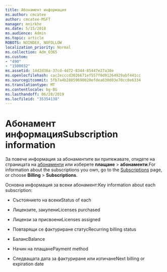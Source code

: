 ```yaml
---
title: Абонамент информация
ms.author: cmcatee
author: cmcatee-MSFT
manager: mnirkhe
ms.date: 5/15/2018
ms.audience: Admin
ms.topic: article
ROBOTS: NOINDEX, NOFOLLOW
localization_priority: Normal
ms.collection: Adm_O365
ms.custom:
- "490"
- "1500032"
ms.assetid: 14d2d36a-37cd-4d72-8344-85447e27a38e
ms.openlocfilehash: cac2ecccd3026671ef557f0d91264929abf441cc
ms.sourcegitcommit: 5fb7a4b28859690020efdea630d03e70cc0e6334
ms.translationtype: MT
ms.contentlocale: bg-BG
ms.lasthandoff: 06/28/2019
ms.locfileid: "35354138"
---
```

# <a name="subscription-information"></a><span data-ttu-id="e6cad-102">Абонамент информация</span><span class="sxs-lookup"><span data-stu-id="e6cad-102">Subscription information</span></span>

<span data-ttu-id="e6cad-103">За повече информация за абонаментите ви притежавате, отидете на страницата на [абонаменти](https://go.microsoft.com/fwlink/p/?linkid=842054) или изберете **плащане** \> **абонаменти**.</span><span class="sxs-lookup"><span data-stu-id="e6cad-103">For information about the subscriptions you own, go to the [Subscriptions](https://go.microsoft.com/fwlink/p/?linkid=842054) page, or choose **Billing** \> **Subscriptions**.</span></span>
  
<span data-ttu-id="e6cad-104">Основна информация за всеки абонамент:</span><span class="sxs-lookup"><span data-stu-id="e6cad-104">Key information about each subscription:</span></span>
  
- <span data-ttu-id="e6cad-105">Състоянието на всеки</span><span class="sxs-lookup"><span data-stu-id="e6cad-105">Status of each</span></span>

- <span data-ttu-id="e6cad-106">Лицензите, закупени</span><span class="sxs-lookup"><span data-stu-id="e6cad-106">Licenses purchased</span></span>

- <span data-ttu-id="e6cad-107">Лицензи за присвоени</span><span class="sxs-lookup"><span data-stu-id="e6cad-107">Licenses assigned</span></span>

- <span data-ttu-id="e6cad-108">Повтарящи се фактуриране статус</span><span class="sxs-lookup"><span data-stu-id="e6cad-108">Recurring billing status</span></span>

- <span data-ttu-id="e6cad-109">Баланс</span><span class="sxs-lookup"><span data-stu-id="e6cad-109">Balance</span></span>

- <span data-ttu-id="e6cad-110">Начин на плащане</span><span class="sxs-lookup"><span data-stu-id="e6cad-110">Payment method</span></span>

- <span data-ttu-id="e6cad-111">Следващата дата за фактуриране или изтичане</span><span class="sxs-lookup"><span data-stu-id="e6cad-111">Next billing or expiration date</span></span>
